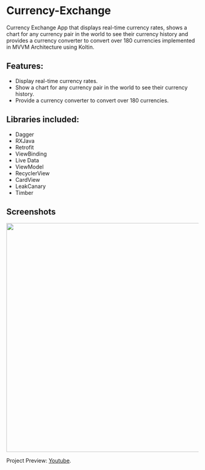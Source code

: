# Currency-Exchange
Currency Exchange App that displays real-time currency rates, shows a chart for any currency pair in the world to see their currency history and provides a currency converter to convert over 180 currencies implemented in MVVM Architecture using Koltin.

## Features:

- Display real-time currency rates.
- Show a chart for any currency pair in the world to see their currency history.
- Provide a currency converter to convert over 180 currencies. 

## Libraries included:

- Dagger
- RXJava
- Retrofit
- ViewBinding
- Live Data 
- ViewModel 
- RecyclerView
- CardView
- LeakCanary
- Timber

## Screenshots
 <img src="https://i.imgur.com/tvTHgm8.png" width="1180" height="600">

Project Preview: [Youtube](https://youtu.be/wnM5ywZzLF8).
